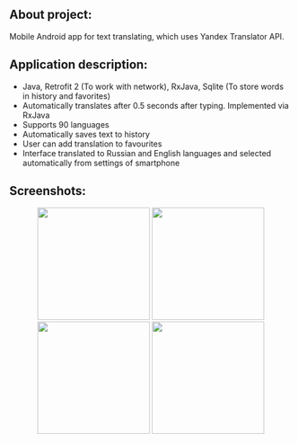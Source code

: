 ## About project:
Mobile Android app for text translating, which uses Yandex Translator API.

## Application description:
*  Java, Retrofit 2 (To work with network), RxJava, Sqlite (To store words in history and favorites)
*  Automatically translates after 0.5 seconds after typing. Implemented via RxJava
* Supports 90 languages
*  Automatically saves text to history
*  User can add translation to favourites
*  Interface translated to Russian and English languages and selected automatically from settings of smartphone
 
## Screenshots:

<p align="center">
  <img src="/screenshot_1.jpg" width="200"/>
  <img src="/screenshot_2.jpg" width="200"/>
  <img src="/screenshot_3.jpg" width="200"/>
  <img src="/screenshot_4.jpg" width="200"/>
</p>
